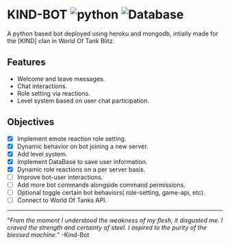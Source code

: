 # KIND-BOT ![python](https://img.shields.io/badge/-python-green) ![Database](https://img.shields.io/badge/-MongoDB-blue)
A python based bot deployed using heroku and mongodb, intially made for the [KIND] clan in World Of Tank Blitz.

Features
--------
- Welcome and leave messages.
- Chat interactions.
- Role setting via reactions.
- Level system based on user chat participation.

Objectives
----
- [x] Implement emote reaction role setting.
- [x] Dynamic behavior on bot joining a new server.
- [x] Add level system.
- [x] Implement DataBase to save user information.
- [x] Dynamic role reactions on a per server basis.
- [ ] Improve bot-user interactions.
- [ ] Add more bot commands alongside command permissions.
- [ ] Optional toggle certain bot behaviors( role-setting, game-api, etc).
- [ ] Connect to World Of Tanks API.
----

"*From the moment I understood the weakness of my flesh, it disgusted me.
I craved the strength and certainty of steel.
I aspired to the purity of the blessed machine.*"
 -Kind-Bot
